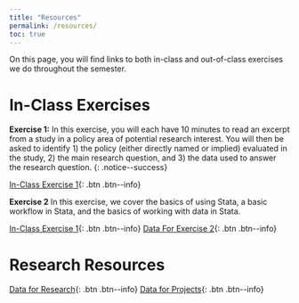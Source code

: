 ```yaml
---
title: "Resources"
permalink: /resources/
toc: true
---
```

On this page, you will find links to both in-class and out-of-class exercises we do throughout the semester.

# In-Class Exercises
**Exercise 1:** In this exercise, you will each have 10 minutes to read an excerpt from a study in a policy area of potential research interest. You will then be asked to identify 1) the policy (either directly named or implied) evaluated in the study, 2) the main research question, and 3) the data used to answer the research question.
{: .notice--success}

[In-Class Exercise 1](https://stevebholt.github.io/rpad399/in-class-ex-1/){: .btn .btn--info}

**Exercise 2** In this exercise, we cover the basics of using Stata, a basic workflow in Stata, and the basics of working with data in Stata.

[In-Class Exercise 1](https://stevebholt.github.io/rpad399/in-class-ex-2/){: .btn .btn--info} [Data For Exercise 2](https://www.dropbox.com/sh/h3qazylhjg2c426/AACnglvY6K9LV5YPm3JuJp4Na?dl=0){: .btn .btn--info}

# Research Resources

[Data for Research](https://stevebholt.github.io/rpad399/data/){: .btn .btn--info} [Data for Projects](https://www.dropbox.com/sh/tpgl3rweoy1tf79/AAC-lGm0eTEi30wXkwCxM5u1a?dl=0){: .btn .btn--info}